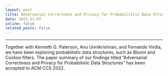 ```yaml
---
layout: post
title: Adversarial Correctness and Privacy for Probabilistic Data Structures @ ACM CCS 2022
date: 2022-11-07 
inline: false
related_posts: false
---
```



***

Together with Kenneth G. Paterson, Anu Unnikrishnan, and Fernando Virdia, we have been exploring probabilistic data structures, such as Bloom and Cuckoo filters. 
The paper summary of our findings titled “Adversarial Correctness and Privacy for Probabilistic Data Structures” has been accepted to ACM CCS 2022.
